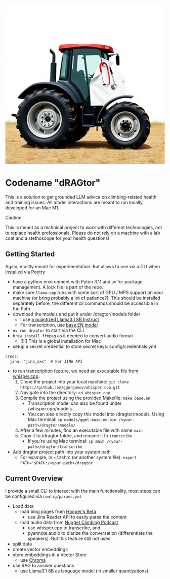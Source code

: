![Dragtor Logo](assets/dragtor.png)

# Codename "dRAGtor"

This is a solution to get grounded LLM advice on climbing-related health and training issues.
All model interactions are meant to run locally, developed for an Mac M1.

> [!CAUTION]
> This is meant as a technical project to work with different technologies, not to replace health professionals.
> Please do not rely on a machine with a lab coat and a stethoscope for your health questions!

## Getting Started
Again, mostly meant for experimentation. But allows to use via a CLI when installed via [Poetry](https://python-poetry.org/)

- have a python environment with Pyton 3.11 and `uv` for package management. A lock file is part of the repo.
- make sure `llama-cpp` runs with some sort of GPU / MPS support on your machine (or bring probably a lot of patience?). This should be installed separately before, the different cli commands should be accessible in the Path
- download the models and put it under /dragtor/models folder
    - I use [a quantized Llama3.1 8B Instruct](https://huggingface.co/bartowski/Meta-Llama-3.1-8B-Instruct-GGUF/blob/main/Meta-Llama-3.1-8B-Instruct-Q4_K_M.gguf)
    - For transcription, use [base EN model](https://huggingface.co/ggerganov/whisper.cpp/blob/main/ggml-base.en.bin)
- `uv run dragtor` to start via the CLI
- `brew install ffmpeg` as it needed to convert audio format
  - [!!!] This is a global installation for Mac
- setup a secret credential to store secret keys: config/credentials.yml
```commandline
creds:
  jina: "jina_xxx"  # For JINA API
```
- to run transcription feature, we need an executable file from [whisper.cpp](https://github.com/ggerganov/whisper.cpp):
  1. Clone the project into your local machine: `git clone https://github.com/ggerganov/whisper.cpp.git`
  2. Navigate into the directory: `cd whisper.cpp`
  3. Compile the project using the provided Makefile: `make base.en`
     - Transcription model can also be found under /whisper.cpp/models
     - You can also directly copy this model into /dragtor/models. Using Mac terminal: `cp models/ggml-base.en.bin /<your-path>/dragtor/models/`
  4. After a few minutes, find an executable file with name `main`
  5. Copy it to /dragtor folder, and rename it to `transcribe`
     - If you're using Mac terminal: `cp main /<your-path>/dragtor/transcribe`
- Add dragtor project path into your system path
  - For example, in ~/.zshrc (or another system file): `export PATH="$PATH:/<your-path>/dragtor`

## Current Overview

I provide a small CLI to interact with the main functionality, most steps can be configured via `config/params.yml`

- Load data
    - load blog pages from [Hooper's Beta](www.hoopersbeta.com)
        - use Jina Reader API to easily parse the content
    - load audio data from [Nugget Climbing Podcast](https://thenuggetclimbing.com/episodes)
        - use whisper.cpp to transcribe, and 
        - pyannote.audio to diarize the conversation (differentiate the speakers). But this feature still not used
- split data
- create vector embeddings
- store embeddings in a Vector Store
    - use [Chroma](https://www.trychroma.com/)
- use RAG to answer questions
    - use Llama3.1 8B as language model (in smaller quantizations)
